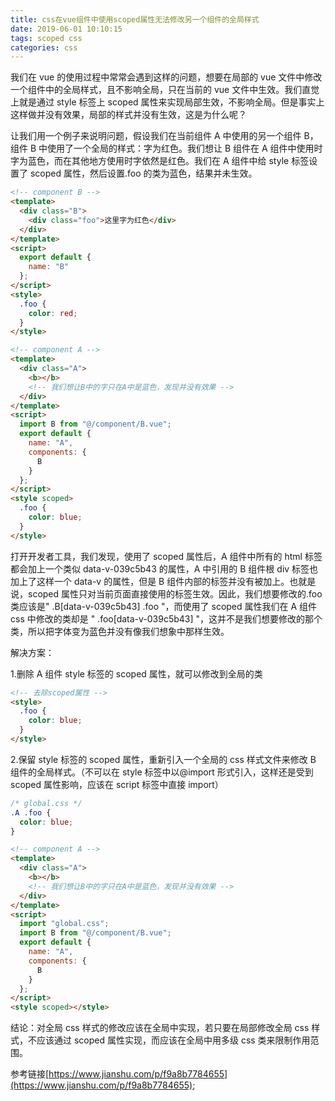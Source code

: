 ```yaml
---
title: css在vue组件中使用scoped属性无法修改另一个组件的全局样式
date: 2019-06-01 10:10:15
tags: scoped css
categories: css
---
```


我们在 vue 的使用过程中常常会遇到这样的问题，想要在局部的 vue 文件中修改一个组件中的全局样式，且不影响全局，只在当前的 vue 文件中生效。我们直觉上就是通过 style 标签上 scoped 属性来实现局部生效，不影响全局。但是事实上这样做并没有效果，局部的样式并没有生效，这是为什么呢？

让我们用一个例子来说明问题，假设我们在当前组件 A 中使用的另一个组件 B，组件 B 中使用了一个全局的样式：字为红色。我们想让 B 组件在 A 组件中使用时字为蓝色，而在其他地方使用时字依然是红色。我们在 A 组件中给 style 标签设置了 scoped 属性，然后设置.foo 的类为蓝色，结果并未生效。

<!-- more -->

```html
<!-- component B -->
<template>
  <div class="B">
    <div class="foo">这里字为红色</div>
  </div>
</template>
<script>
  export default {
    name: "B"
  };
</script>
<style>
  .foo {
    color: red;
  }
</style>
```

```html
<!-- component A -->
<template>
  <div class="A">
    <b></b>
    <!-- 我们想让B中的字只在A中是蓝色，发现并没有效果 -->
  </div>
</template>
<script>
  import B from "@/component/B.vue";
  export default {
    name: "A",
    components: {
      B
    }
  };
</script>
<style scoped>
  .foo {
    color: blue;
  }
</style>
```

打开开发者工具，我们发现，使用了 scoped 属性后，A 组件中所有的 html 标签都会加上一个类似 data-v-039c5b43 的属性，A 中引用的 B 组件根 div 标签也加上了这样一个 data-v 的属性，但是 B 组件内部的标签并没有被加上。也就是说，scoped 属性只对当前页面直接使用的标签生效。因此，我们想要修改的.foo 类应该是" .B[data-v-039c5b43] .foo "，而使用了 scoped 属性我们在 A 组件 css 中修改的类却是 " .foo[data-v-039c5b43] "，这并不是我们想要修改的那个类，所以把字体变为蓝色并没有像我们想象中那样生效。

解决方案：

1.删除 A 组件 style 标签的 scoped 属性，就可以修改到全局的类

```html
<!-- 去除scoped属性 -->
<style>
  .foo {
    color: blue;
  }
</style>
```

2.保留 style 标签的 scoped 属性，重新引入一个全局的 css 样式文件来修改 B 组件的全局样式。（不可以在 style 标签中以@import 形式引入，这样还是受到 scoped 属性影响，应该在 script 标签中直接 import）

```css
/* global.css */
.A .foo {
  color: blue;
}
```

```html
<!-- component A -->
<template>
  <div class="A">
    <b></b>
    <!-- 我们想让B中的字只在A中是蓝色，发现并没有效果 -->
  </div>
</template>
<script>
  import "global.css";
  import B from "@/component/B.vue";
  export default {
    name: "A",
    components: {
      B
    }
  };
</script>
<style scoped></style>
```

结论：对全局 css 样式的修改应该在全局中实现，若只要在局部修改全局 css 样式，不应该通过 scoped 属性实现，而应该在全局中用多级 css 类来限制作用范围。

参考链接[https://www.jianshu.com/p/f9a8b7784655](https://www.jianshu.com/p/f9a8b7784655);
